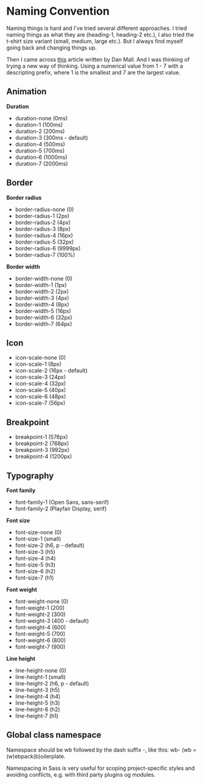 # Naming Convention

Naming things is hard and I've tried several different approaches. I tried
naming things as what they are (heading-1, heading-2 etc.), I also tried the
t-shirt size variant (small, medium, large etc.). But I always find myself going
back and changing things up.

Then I came across
[this](http://danmall.me/articles/typography-in-design-systems/) article written
by Dan Mall. And I was thinking of trying a new way of thinking. Using a
numerical value from 1 - 7 with a descripting prefix, where 1 is the smallest
and 7 are the largest value.

## Animation

**Duration**

- duration-none (0ms)
- duration-1 (100ms)
- duration-2 (200ms)
- duration-3 (300ms - default)
- duration-4 (500ms)
- duration-5 (700ms)
- duration-6 (1000ms)
- duration-7 (2000ms)

## Border

**Border radius**

- border-radius-none (0)
- border-radius-1 (2px)
- border-radius-2 (4px)
- border-radius-3 (8px)
- border-radius-4 (16px)
- border-radius-5 (32px)
- border-radius-6 (9999px)
- border-radius-7 (100%)

**Border width**

- border-width-none (0)
- border-width-1 (1px)
- border-width-2 (2px)
- border-width-3 (4px)
- border-width-4 (8px)
- border-width-5 (16px)
- border-width-6 (32px)
- border-width-7 (64px)

## Icon

- icon-scale-none (0)
- icon-scale-1 (8px)
- icon-scale-2 (16px - default)
- icon-scale-3 (24px)
- icon-scale-4 (32px)
- icon-scale-5 (40px)
- icon-scale-6 (48px)
- icon-scale-7 (56px)

## Breakpoint

- breakpoint-1 (576px)
- breakpoint-2 (768px)
- breakpoint-3 (992px)
- breakpoint-4 (1200px)

## Typography

**Font family**

- font-family-1 (Open Sans, sans-serif)
- font-family-2 (Playfair Display, serif)

**Font size**

- font-size-none (0)
- font-size-1 (small)
- font-size-2 (h6, p - default)
- font-size-3 (h5)
- font-size-4 (h4)
- font-size-5 (h3)
- font-size-6 (h2)
- font-size-7 (h1)

**Font weight**

- font-weight-none (0)
- font-weight-1 (200)
- font-weight-2 (300)
- font-weight-3 (400 - default)
- font-weight-4 (600)
- font-weight-5 (700)
- font-weight-6 (800)
- font-weight-7 (900)

**Line height**

- line-height-none (0)
- line-height-1 (small)
- line-height-2 (h6, p - default)
- line-height-3 (h5)
- line-height-4 (h4)
- line-height-5 (h3)
- line-height-6 (h2)
- line-height-7 (h1)

## Global class namespace

Namespace should be wb followed by the dash suffix -, like this: wb- (wb =
(w)ebpack(b)oilerplate.

Namespacing in Sass is very useful for scoping project-specific styles and
avoiding conflicts, e.g. with third party plugins og modules.

